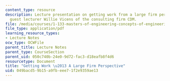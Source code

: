 ```yaml
---
content_type: resource
description: Lecture presentation on getting work from a large firm perspective by
  guest lecturer Willie Vicens of the consulting firm CDM.
file: /media/courses/1-133-masters-of-engineering-concepts-of-engineering-practice-fall-2007/049bacd59b15a9fbeee71f2e9359ae13_lec_04_wv.pdf
file_type: application/pdf
learning_resource_types:
- Lecture Notes
ocw_type: OCWFile
parent_title: Lecture Notes
parent_type: CourseSection
parent_uid: 050c740b-24e0-9d72-fac3-d18eafb8f4d6
resourcetype: Document
title: "Getting Work \u2013 A Large Firm Perspective"
uid: 049bacd5-9b15-a9fb-eee7-1f2e9359ae13
---
```


